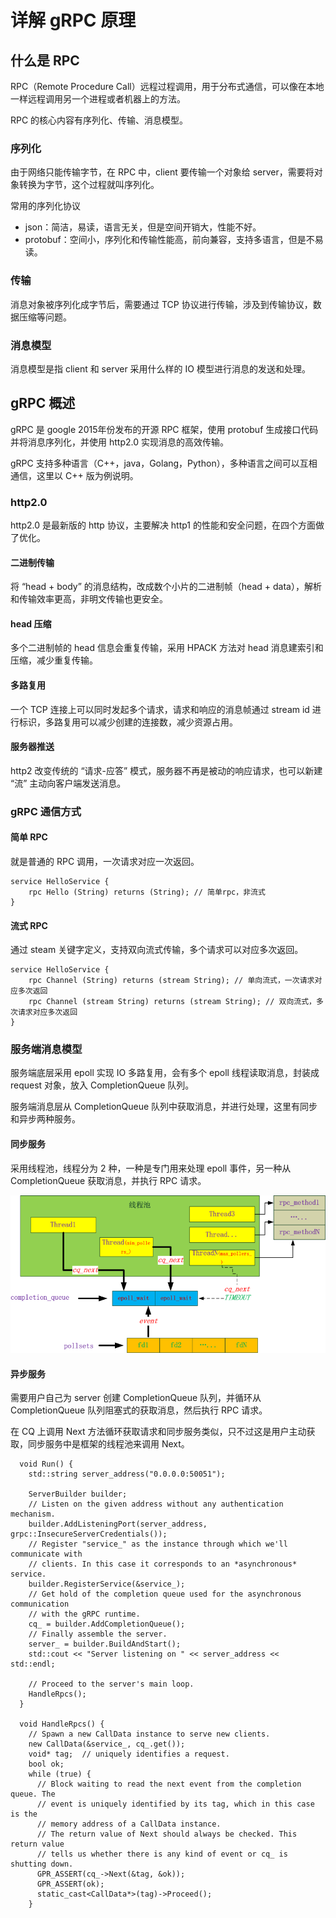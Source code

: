 # 详解 gRPC 原理
## 什么是 RPC 
RPC（Remote Procedure Call）远程过程调用，用于分布式通信，可以像在本地一样远程调用另一个进程或者机器上的方法。

RPC 的核心内容有序列化、传输、消息模型。

### 序列化
由于网络只能传输字节，在 RPC 中，client 要传输一个对象给 server，需要将对象转换为字节，这个过程就叫序列化。

常用的序列化协议
- json：简洁，易读，语言无关，但是空间开销大，性能不好。
- protobuf：空间小，序列化和传输性能高，前向兼容，支持多语言，但是不易读。

### 传输
消息对象被序列化成字节后，需要通过 TCP 协议进行传输，涉及到传输协议，数据压缩等问题。

### 消息模型
消息模型是指 client 和 server 采用什么样的 IO 模型进行消息的发送和处理。

## gRPC 概述
gRPC 是 google 2015年份发布的开源 RPC 框架，使用 protobuf 生成接口代码并将消息序列化，并使用 http2.0 实现消息的高效传输。

gRPC 支持多种语言（C++，java，Golang，Python），多种语言之间可以互相通信，这里以 C++ 版为例说明。

### http2.0
http2.0 是最新版的 http 协议，主要解决 http1 的性能和安全问题，在四个方面做了优化。

#### 二进制传输
将 “head + body” 的消息结构，改成数个小片的二进制帧（head + data），解析和传输效率更高，非明文传输也更安全。

#### head 压缩
多个二进制帧的 head 信息会重复传输，采用 HPACK 方法对 head 消息建索引和压缩，减少重复传输。

#### 多路复用
一个 TCP 连接上可以同时发起多个请求，请求和响应的消息帧通过 stream id 进行标识，多路复用可以减少创建的连接数，减少资源占用。

#### 服务器推送
http2 改变传统的 “请求-应答” 模式，服务器不再是被动的响应请求，也可以新建 “流” 主动向客户端发送消息。

### gRPC 通信方式
#### 简单 RPC
就是普通的 RPC 调用，一次请求对应一次返回。
```
service HelloService {
    rpc Hello (String) returns (String); // 简单rpc，非流式
}
```

#### 流式 RPC
通过 steam 关键字定义，支持双向流式传输，多个请求可以对应多次返回。
```
service HelloService {
    rpc Channel (String) returns (stream String); // 单向流式，一次请求对应多次返回
    rpc Channel (stream String) returns (stream String); // 双向流式，多次请求对应多次返回
}
```
### 服务端消息模型
服务端底层采用 epoll 实现 IO 多路复用，会有多个 epoll 线程读取消息，封装成 request 对象，放入 CompletionQueue 队列。

服务端消息层从 CompletionQueue 队列中获取消息，并进行处理，这里有同步和异步两种服务。

#### 同步服务
采用线程池，线程分为 2 种，一种是专门用来处理 epoll 事件，另一种从 CompletionQueue 获取消息，并执行 RPC 请求。

![grpc_server](images/grpc_server.png)

#### 异步服务
需要用户自己为 server 创建 CompletionQueue 队列，并循环从 CompletionQueue 队列阻塞式的获取消息，然后执行 RPC 请求。

在 CQ 上调用 Next 方法循环获取请求和同步服务类似，只不过这是用户主动获取，同步服务中是框架的线程池来调用 Next。

```
  void Run() {
    std::string server_address("0.0.0.0:50051");

    ServerBuilder builder;
    // Listen on the given address without any authentication mechanism.
    builder.AddListeningPort(server_address, grpc::InsecureServerCredentials());
    // Register "service_" as the instance through which we'll communicate with
    // clients. In this case it corresponds to an *asynchronous* service.
    builder.RegisterService(&service_);
    // Get hold of the completion queue used for the asynchronous communication
    // with the gRPC runtime.
    cq_ = builder.AddCompletionQueue();
    // Finally assemble the server.
    server_ = builder.BuildAndStart();
    std::cout << "Server listening on " << server_address << std::endl;

    // Proceed to the server's main loop.
    HandleRpcs();
  }
  
  void HandleRpcs() {
    // Spawn a new CallData instance to serve new clients.
    new CallData(&service_, cq_.get());
    void* tag;  // uniquely identifies a request.
    bool ok;
    while (true) {
      // Block waiting to read the next event from the completion queue. The
      // event is uniquely identified by its tag, which in this case is the
      // memory address of a CallData instance.
      // The return value of Next should always be checked. This return value
      // tells us whether there is any kind of event or cq_ is shutting down.
      GPR_ASSERT(cq_->Next(&tag, &ok));
      GPR_ASSERT(ok);
      static_cast<CallData*>(tag)->Proceed();
    }
```

